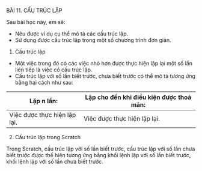BÀI 11. CẤU TRÚC LẶP

Sau bài học này, em sẽ:
- Nêu được ví dụ cụ thể mô tả các cấu trúc lặp.
- Sử dụng được cấu trúc lặp trong một số chương trình đơn giản.

1. Cấu trúc lặp

- Một việc trong đó có các việc nhỏ hơn được thực hiện lặp lại một số lần liên tiếp là việc có cấu trúc lặp.
- Cấu trúc lặp với số lần biết trước, chưa biết trước có thể mô tả tương ứng bằng hai cách như sau:

| Lặp n lần: | Lặp cho đến khi điều kiện được thoả mãn: |
|---|---|
| Việc được thực hiện lặp lại. | Việc được thực hiện lặp lại. |

2. Cấu trúc lặp trong Scratch

Trong Scratch, cấu trúc lặp với số lần biết trước, cấu trúc lặp với số lần chưa biết trước được thể hiện tương ứng bằng khối lệnh lặp với số lần biết trước, khối lệnh lặp với số lần chưa biết trước.
